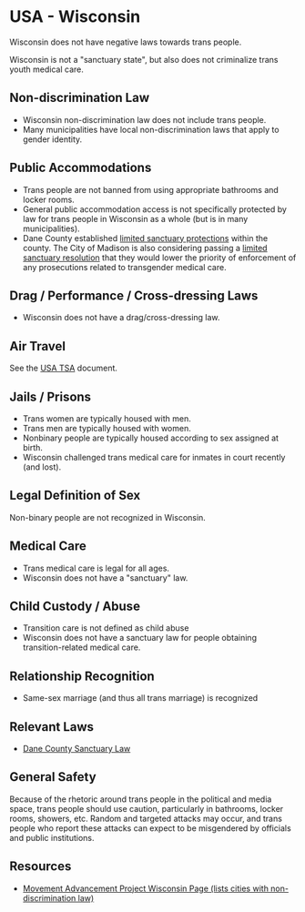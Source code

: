 # USA - Wisconsin

Wisconsin does not have negative laws towards trans people.

Wisconsin is not a "sanctuary state", but also does not criminalize
trans youth medical care.

## Non-discrimination Law

 * Wisconsin non-discrimination law does not include trans people.
 * Many municipalities have local non-discrimination laws that apply to
   gender identity.

## Public Accommodations

 * Trans people are not banned from using appropriate bathrooms and locker
   rooms.
 * General public accommodation access is not specifically protected by law
   for trans people in Wisconsin as a whole (but is in many municipalities).
 * Dane County established [limited sanctuary
   protections](https://www.countyofdane.com/PressDetail/11253) within
   the county.  The City of Madison is also considering passing a
   [limited sanctuary resolution](https://madison.legistar.com/LegislationDetail.aspx?ID=6258275&GUID=81B35D5F-1BC8-45D1-B9F1-7D5AE39ED497&Options=ID%7cText%7c&Search=police&FullText=1)
   that they would lower the priority of
   enforcement of any prosecutions related to transgender medical care.

## Drag / Performance / Cross-dressing Laws

 * Wisconsin does not have a drag/cross-dressing law.

## Air Travel

See the [USA TSA](../notes/tsa.md) document.

## Jails / Prisons

 * Trans women are typically housed with men.
 * Trans men are typically housed with women.
 * Nonbinary people are typically housed according to sex assigned at
   birth.
 * Wisconsin challenged trans medical care for inmates in court recently
   (and lost).

## Legal Definition of Sex

Non-binary people are not recognized in Wisconsin.

## Medical Care

 * Trans medical care is legal for all ages.
 * Wisconsin does not have a "sanctuary" law.

## Child Custody / Abuse

 * Transition care is not defined as child abuse
 * Wisconsin does not have a sanctuary law for people obtaining
   transition-related medical care.

## Relationship Recognition

 * Same-sex marriage (and thus all trans marriage) is recognized

## Relevant Laws
   
   * [Dane County Sanctuary Law](https://www.countyofdane.com/PressDetail/11253)

## General Safety

Because of the rhetoric around trans people in the political and media
space, trans people should use caution, particularly in bathrooms,
locker rooms, showers, etc.  Random and targeted attacks may occur, and
trans people who report these attacks can expect to be misgendered by
officials and public institutions.

## Resources

 * [Movement Advancement Project Wisconsin Page (lists cities with non-discrimination law)](https://www.lgbtmap.org/equality_maps/profile_state/WI)
